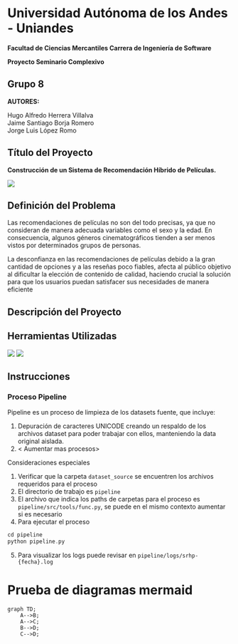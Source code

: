 # Universidad Autónoma de los Andes - Uniandes
**Facultad de Ciencias Mercantiles
Carrera de Ingeniería de Software**      

**Proyecto Seminario Complexivo**

## **Grupo 8**

**AUTORES:**

Hugo Alfredo Herrera Villalva  
Jaime Santiago Borja Romero  
Jorge Luis López Romo

## **Título del Proyecto**

**Construcción de un Sistema de Recomendación Híbrido de Películas.**

![](https://img.shields.io/badge/Version-0.0.1_alpha-orange) 

## **Definición del Problema**

Las recomendaciones de películas no son del todo precisas, ya que no consideran de manera adecuada variables como el sexo y la edad. En consecuencia, algunos géneros cinematográficos tienden a ser menos vistos por determinados grupos de personas.

La desconfianza en las recomendaciones de películas debido a la gran cantidad de opciones y a las reseñas poco fiables, afecta al público objetivo al dificultar la elección de contenido de calidad, haciendo crucial la solución para que los usuarios puedan satisfacer sus necesidades de manera eficiente

## **Descripción del Proyecto**

## **Herramientas Utilizadas**
![](https://img.shields.io/badge/Python-3.13-blue)
![](https://img.shields.io/badge/FastAPI-0.112.0-red) 

## **Instrucciones**

### Proceso Pipeline

Pipeline es un proceso de limpieza de los datasets fuente, que incluye:
1. Depuración de caracteres UNICODE creando un respaldo de los archivos dataset para poder trabajar con ellos, manteniendo la data original aislada.
2.  < Aumentar mas procesos>

Consideraciones especiales

1. Verificar que la carpeta `dataset_source` se encuentren los archivos requeridos para el proceso
2. El directorio de trabajo es `pipeline`
3. El archivo que indica los paths de carpetas para el proceso es `pipeline/src/tools/func.py`, se puede en el mismo contexto aumentar si es necesario
4. Para ejecutar el proceso 
```c
cd pipeline
python pipeline.py
```
5. Para visualizar los logs puede revisar en `pipeline/logs/srhp-{fecha}.log`


# Prueba de diagramas mermaid
```mermaid
graph TD;
    A-->B;
    A-->C;
    B-->D;
    C-->D;
```